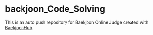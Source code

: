 # backjoon_Code_Solving
This is an auto push repository for Baekjoon Online Judge created with [BaekjoonHub](https://github.com/BaekjoonHub/BaekjoonHub).
